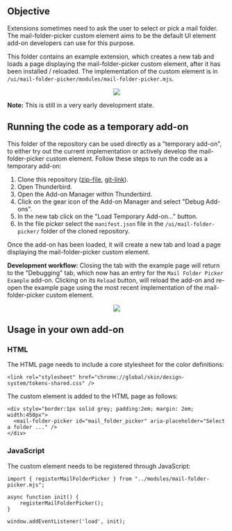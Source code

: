 ## Objective

Extensions sometimes need to ask the user to select or pick a mail folder. The mail-folder-picker custom element aims to be the default UI element add-on developers can use for this purpose.

This folder contains an example extension, which creates a new tab and loads a page displaying the mail-folder-picker custom element, after it has been installed / reloaded. The implementation of the custom element is in `/ui/mail-folder-picker/modules/mail-folder-picker.mjs`.

<p align="center">
  <img src="https://github.com/user-attachments/assets/36a411e4-b188-4808-ba11-01b43fa1e6bc">
</p>

**Note:** This is still in a very early development state.

## Running the code as a temporary add-on

This folder of the repository can be used directly as a "temporary add-on", to either try out the current implementation or actively develop the mail-folder-picker custom element. Follow these steps to run the code as a temporary add-on:

1. Clone this repository ([zip-file](https://github.com/thunderbird/webext-support/archive/refs/heads/master.zip), [git-link](https://github.com/thunderbird/webext-support.git)).
2. Open Thunderbird.
3. Open the Add-on Manager within Thunderbird.
4. Click on the gear icon of the Add-on Manager and select "Debug Add-ons".
5. In the new tab click on the "Load Temporary Add-on..." button.
6. In the file picker select the `manifest.json` file in the `/ui/mail-folder-picker/` folder of the cloned repository.

Once the add-on has been loaded, it will create a new tab and load a page displaying the mail-folder-picker custom element.

**Development workflow:** Closing the tab with the example page will return to the "Debugging" tab, which now has an entry for the `Mail Folder Picker Example` add-on. Clicking on its `Reload` button, will reload the add-on and re-open the example page using the most recent implementation of the mail-folder-picker custom element.

<p align="center">
  <img src="https://github.com/user-attachments/assets/9a3964bc-5666-4b99-b548-5c45ca77794d">
</p>

## Usage in your own add-on

### HTML

The HTML page needs to include a core stylesheet for the color definitions:

```
<link rel="stylesheet" href="chrome://global/skin/design-system/tokens-shared.css" />
```

The custom element is added to the HTML page as follows:

```
<div style="border:1px solid grey; padding:2em; margin: 2em; width:450px">
  <mail-folder-picker id="mail_folder_picker" aria-placeholder="Select a folder ..." />
</div>
```

### JavaScript

The custom element needs to be registered through JavaScript:

```
import { registerMailFolderPicker } from "../modules/mail-folder-picker.mjs";

async function init() {
    registerMailFolderPicker();
}

window.addEventListener('load', init);
```

